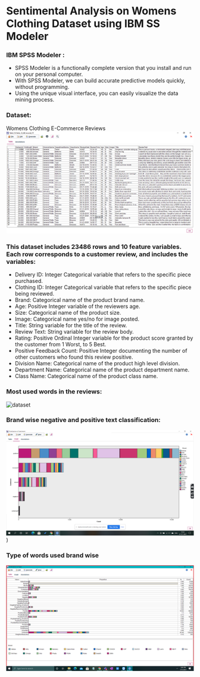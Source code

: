 # Sentimental Analysis on Womens Clothing Dataset using IBM SS Modeler

### IBM SPSS Modeler :
* SPSS Modeler is a functionally complete version that you install and run on your personal computer. 
* With SPSS Modeler, we can build accurate predictive models quickly, without programming.
* Using the unique visual interface, you can easily visualize the data mining process.

### Dataset: 
Womens Clothing E-Commerce Reviews
![dataset](dataset.png)

### This dataset includes 23486 rows and 10 feature variables. Each row corresponds to a customer review, and includes the variables:
* Delivery ID: Integer Categorical variable that refers to the specific piece purchased.
* Clothing ID: Integer Categorical variable that refers to the specific piece being reviewed.
* Brand: Categorical name of the product brand name.
* Age: Positive Integer variable of the reviewers age.
* Size: Categorical name of the product size.
* Image: Categorical name yes/no for image posted.
* Title: String variable for the title of the review.
* Review Text: String variable for the review body.
* Rating: Positive Ordinal Integer variable for the product score granted by the customer from 1 Worst, to 5 Best.
* Positive Feedback Count: Positive Integer documenting the number of other customers who found this review positive.
* Division Name: Categorical name of the product high level division.
* Department Name: Categorical name of the product department name.
* Class Name: Categorical name of the product class name.

### Most used words in the reviews: 
![dataset](word.png)

### Brand wise negative and positive text classification: 
![brand](brandwise.png))

### Type of words used brand wise
![typeofwords](typeofwords.png)
